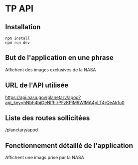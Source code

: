 # TP API

## Installation

```
npm install
npm run dev
```

## But de l'application en une phrase

Affichent des images exclusives de la NASA

## URL de l'API utilisée

https://api.nasa.gov/planetary/apod?api_key=hNbh4bjOeNIfhirPFzKPjM6WlMA4pLT4rQeAk1u0

## Liste des routes sollicitées

/planetary/apod


## Fonctionnement détaillé de l'application

Affichent une imags prise par la NASA
